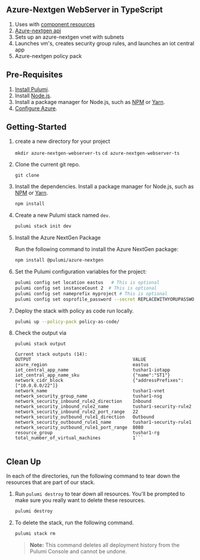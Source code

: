 ## Azure-Nextgen WebServer in TypeScript
1. Uses with [component resources](https://www.pulumi.com/docs/reference/pkg/python/pulumi/#pulumi.ComponentResource)
1. [Azure-nextgen api](https://www.pulumi.com/docs/reference/pkg/azure-nextgen/)
1. Sets up an azure-nextgen vnet with subnets
1. Launches vm's, creates security group rules, and launches an iot central app
1. Azure-nextgen policy pack

## Pre-Requisites

1. [Install Pulumi](https://www.pulumi.com/docs/reference/install).
1. Install [Node.js](https://nodejs.org/en/download).
1. Install a package manager for Node.js, such as [NPM](https://www.npmjs.com/get-npm) or [Yarn](https://yarnpkg.com/lang/en/docs/install).
1. [Configure Azure](https://www.pulumi.com/docs/intro/cloud-providers/azure/setup/).

## Getting-Started

1. create a new directory for your project

    `mkdir azure-nextgen-webserver-ts`
    `cd azure-nextgen-webserver-ts`
    
1. Clone the current git repo.

    `git clone`

1. Install the dependencies. Install a package manager for Node.js, such as [NPM](https://www.npmjs.com/get-npm) or [Yarn](https://yarnpkg.com/lang/en/docs/install).
    ```bash
    npm install
    ```
1. Create a new Pulumi stack named `dev`.

    ```bash
    pulumi stack init dev
    ```
1. Install the Azure NextGen Package

    Run the following command to install the Azure NextGen package:

    ```bash
    npm install @pulumi/azure-nextgen
    ```

1. Set the Pulumi configuration variables for the project:

   ```bash
   pulumi config set location eastus   # This is optional
   pulumi config set instanceCount 2  # This is optional
   pulumi config set nameprefix myproject # This is optional
   pulumi config set osprofile_password --secret REPLACEWITHYORUPASSWORD # This is optional
   ```
1. Deploy the stack with policy as code run locally.

    ```bash
    pulumi up --policy-pack policy-as-code/
    ```

1.  Check the output via 
    
    `pulumi stack output`

    ```
    Current stack outputs (14):
    OUTPUT                                      VALUE
    azure_region                                eastus
    iot_central_app_name                        tushar1-iotapp
    iot_central_app_name_sku                    {"name":"ST1"}
    network_cidr_block                          {"addressPrefixes":["10.0.0.0/22"]}
    network_name                                tushar1-vnet
    network_security_group_name                 tushar1-nsg
    network_security_inbound_rule2_direction    Inbound
    network_security_inbound_rule2_name         tushar1-security-rule2
    network_security_inbound_rule2_port_range   22
    network_security_outbound_rule1_direction   Outbound
    network_security_outbound_rule1_name        tushar1-security-rule1
    network_security_outbound_rule1_port_range  8080
    resource_group                              tushar1-rg
    total_number_of_virtual_machines            1```


## Clean Up

In each of the directories, run the following command to tear down the resources that are part of our
stack.

1. Run `pulumi destroy` to tear down all resources.  You'll be prompted to make
   sure you really want to delete these resources.

   ```bash
   pulumi destroy
   ```

1. To delete the stack, run the following command.

   ```bash
   pulumi stack rm
   ```
   > **Note:** This command deletes all deployment history from the Pulumi
   > Console and cannot be undone.

